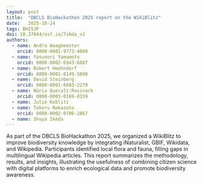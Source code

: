 ```yaml
---
layout: post
title:  "DBCLS BioHackathon 2025 report on the WikiBlitz"
date:   2025-10-24
tags: BH25JP
doi: 10.37044/osf.io/7s6da_v1
authors:
  - name: Andra Waagmeester
    orcid: 0000-0001-9773-4008
  - name: Yasunori Yamamoto
    orcid: 0000-0002-6943-6887
  - name: Robert Hoehndorf
    orcid: 0000-0001-8149-5890
  - name: David Steinberg
    orcid: 0000-0001-6683-2270
  - name: Núria Queralt-Rosinach
    orcid: 0000-0003-0169-8159
  - name: Julie Koblitz
  - name: Takeru Nakazato
    orcid: 0000-0002-0706-2867
  - name: Shuya Ikeda
---
```


As part of the DBCLS BioHackathon 2025, we organized a WikiBlitz to improve biodiversity knowledge by integrating iNaturalist, GBIF, Wikidata, and Wikipedia.
Participants identified local flora and fauna, filling gaps in multilingual Wikipedia articles. This report summarizes the methodology, results, and insights,
illustrating the usefulness of combining citizen science with digital platforms to enrich ecological data and promote biodiversity awareness.

